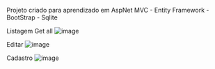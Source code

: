 Projeto criado para aprendizado em AspNet MVC - Entity Framework - BootStrap - Sqlite

Listagem Get all
![image](https://github.com/gustavohccampos/SitePizzaria/assets/53590418/1707297e-56b0-4f18-8dac-9832ee5348f2)

Editar
![image](https://github.com/gustavohccampos/SitePizzaria/assets/53590418/99690a09-3eb5-4446-b29f-3bb8ff2e5894)

Cadastro
![image](https://github.com/gustavohccampos/SitePizzaria/assets/53590418/581bc87d-3a82-4251-b3fd-be4133766e8f)

